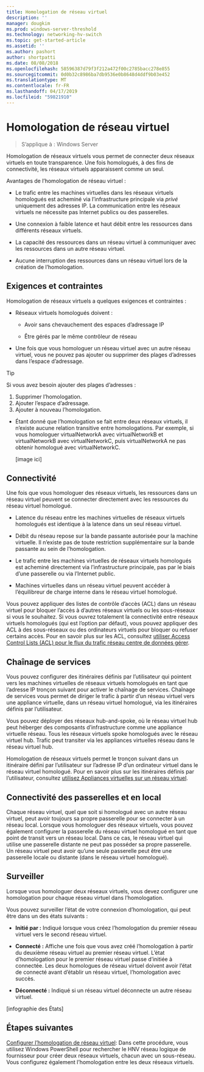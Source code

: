 ```yaml
---
title: Homologation de réseau virtuel
description: ''
manager: dougkim
ms.prod: windows-server-threshold
ms.technology: networking-hv-switch
ms.topic: get-started-article
ms.assetid: ''
ms.author: pashort
author: shortpatti
ms.date: 08/08/2018
ms.openlocfilehash: 58596387d79f3f212a472f00c2785bacc278e855
ms.sourcegitcommit: 0d0b32c8986ba7db9536e0b8648d4ddf9b03e452
ms.translationtype: MT
ms.contentlocale: fr-FR
ms.lasthandoff: 04/17/2019
ms.locfileid: "59821910"
---
```

# <a name="virtual-network-peering"></a>Homologation de réseau virtuel

>S’applique à : Windows Server

Homologation de réseaux virtuels vous permet de connecter deux réseaux virtuels en toute transparence. Une fois homologués, à des fins de connectivité, les réseaux virtuels apparaissent comme un seul. 

Avantages de l’homologation de réseau virtuel :

-   Le trafic entre les machines virtuelles dans les réseaux virtuels homologués est acheminé via l’infrastructure principale via *privé* uniquement des adresses IP. La communication entre les réseaux virtuels ne nécessite pas Internet publics ou des passerelles.

-   Une connexion à faible latence et haut débit entre les ressources dans différents réseaux virtuels.

-   La capacité des ressources dans un réseau virtuel à communiquer avec les ressources dans un autre réseau virtuel.

-   Aucune interruption des ressources dans un réseau virtuel lors de la création de l’homologation.

## <a name="requirements-and-constraints"></a>Exigences et contraintes

Homologation de réseaux virtuels a quelques exigences et contraintes :

-   Réseaux virtuels homologués doivent :

    -   Avoir sans chevauchement des espaces d’adressage IP

    -   Être gérés par le même contrôleur de réseau

-   Une fois que vous homologuer un réseau virtuel avec un autre réseau virtuel, vous ne pouvez pas ajouter ou supprimer des plages d’adresses dans l’espace d’adressage.

   >[!TIP]
   >Si vous avez besoin ajouter des plages d’adresses :<ol><li>Supprimer l’homologation.</li><li>Ajouter l’espace d’adressage.</li><li>Ajouter à nouveau l’homologation.</li></ol>

-   Étant donné que l’homologation se fait entre deux réseaux virtuels, il n’existe aucune relation transitive entre homologations. Par exemple, si vous homologuer virtualNetworkA avec virtualNetworkB et virtualNetworkB avec virtualNetworkC, puis virtualNetworkA ne pas obtenir homologué avec virtualNetworkC.

    [image ici]

## <a name="connectivity"></a>Connectivité

Une fois que vous homologuer des réseaux virtuels, les ressources dans un réseau virtuel peuvent se connecter directement avec les ressources du réseau virtuel homologué.

-   Latence du réseau entre les machines virtuelles de réseaux virtuels homologués est identique à la latence dans un seul réseau virtuel.

-   Débit du réseau repose sur la bande passante autorisée pour la machine virtuelle. Il n’existe pas de toute restriction supplémentaire sur la bande passante au sein de l’homologation.

-   Le trafic entre les machines virtuelles de réseaux virtuels homologués est acheminé directement via l’infrastructure principale, pas par le biais d’une passerelle ou via l’Internet public.

-   Machines virtuelles dans un réseau virtuel peuvent accéder à l’équilibreur de charge interne dans le réseau virtuel homologué.

Vous pouvez appliquer des listes de contrôle d’accès (ACL) dans un réseau virtuel pour bloquer l’accès à d’autres réseaux virtuels ou les sous-réseaux si vous le souhaitez. Si vous ouvrez totalement la connectivité entre réseaux virtuels homologués (qui est l’option par défaut), vous pouvez appliquer des ACL à des sous-réseaux ou des ordinateurs virtuels pour bloquer ou refuser certains accès. Pour en savoir plus sur les ACL, consultez [utiliser Access Control Lists (ACL) pour le flux du trafic réseau centre de données gérer](https://docs.microsoft.com/windows-server/networking/sdn/manage/use-acls-for-traffic-flow).

## <a name="service-chaining"></a>Chaînage de services

Vous pouvez configurer des itinéraires définis par l’utilisateur qui pointent vers les machines virtuelles de réseaux virtuels homologués en tant que l’adresse IP tronçon suivant pour activer le chaînage de services. Chaînage de services vous permet de diriger le trafic à partir d’un réseau virtuel vers une appliance virtuelle, dans un réseau virtuel homologué, via les itinéraires définis par l’utilisateur.

Vous pouvez déployer des réseaux hub-and-spoke, où le réseau virtuel hub peut héberger des composants d’infrastructure comme une appliance virtuelle réseau. Tous les réseaux virtuels spoke homologués avec le réseau virtuel hub. Trafic peut transiter via les appliances virtuelles réseau dans le réseau virtuel hub.

Homologation de réseaux virtuels permet le tronçon suivant dans un itinéraire défini par l’utilisateur sur l’adresse IP d’un ordinateur virtuel dans le réseau virtuel homologué. Pour en savoir plus sur les itinéraires définis par l’utilisateur, consultez [utilisez Appliances virtuelles sur un réseau virtuel](https://docs.microsoft.com/windows-server/networking/sdn/manage/use-network-virtual-appliances-on-a-vn).

## <a name="gateways-and-on-premises-connectivity"></a>Connectivité des passerelles et en local

Chaque réseau virtuel, quel que soit si homologué avec un autre réseau virtuel, peut avoir toujours sa propre passerelle pour se connecter à un réseau local. Lorsque vous homologuer des réseaux virtuels, vous pouvez également configurer la passerelle du réseau virtuel homologué en tant que point de transit vers un réseau local. Dans ce cas, le réseau virtuel qui utilise une passerelle distante ne peut pas posséder sa propre passerelle. Un réseau virtuel peut avoir qu’une seule passerelle peut être une passerelle locale ou distante (dans le réseau virtuel homologué).

## <a name="monitor"></a>Surveiller

Lorsque vous homologuer deux réseaux virtuels, vous devez configurer une homologation pour chaque réseau virtuel dans l’homologation.

Vous pouvez surveiller l’état de votre connexion d’homologation, qui peut être dans un des états suivants :

-   **Initié par :** Indiqué lorsque vous créez l’homologation du premier réseau virtuel vers le second réseau virtuel.

-   **Connecté :** Affiche une fois que vous avez créé l’homologation à partir du deuxième réseau virtuel au premier réseau virtuel. L’état d’homologation pour le premier réseau virtuel passe d’initiée à connectée. Les deux homologues de réseau virtuel doivent avoir l’état de connecté avant d’établir un réseau virtuel, l’homologation avec succès.

-   **Déconnecté :** Indiqué si un réseau virtuel déconnecte un autre réseau virtuel.

[infographie des États]

## <a name="next-steps"></a>Étapes suivantes
[Configurer l’homologation de réseau virtuel](sdn-configure-vnet-peering.md): Dans cette procédure, vous utilisez Windows PowerShell pour rechercher le HNV réseau logique de fournisseur pour créer deux réseaux virtuels, chacun avec un sous-réseau. Vous configurez également l’homologation entre les deux réseaux virtuels.

